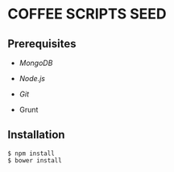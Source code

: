 # COFFEE SCRIPTS SEED

## Prerequisites
* *MongoDB*
* *Node.js*
* *Git*

* Grunt


## Installation

```
$ npm install
$ bower install
```
